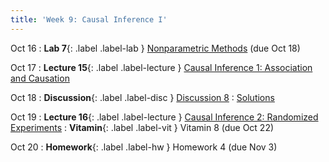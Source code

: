 ```yaml
---
title: 'Week 9: Causal Inference I'
---
```


Oct 16
: **Lab 7**{: .label .label-lab } [Nonparametric Methods](https://data102.datahub.berkeley.edu/hub/user-redirect/git-pull?repo=https%3A%2F%2Fgithub.com%2Fds-102%2Ffa23-materials&urlpath=lab%2Ftree%2Ffa23-materials%2Flab%2Flab07%2Flab07.ipynb&branch=main) (due Oct 18)

Oct 17
: **Lecture 15**{: .label .label-lecture } [Causal Inference 1: Association and Causation](lecture/lec15)

Oct 18
: **Discussion**{: .label .label-disc } [Discussion 8](https://drive.google.com/file/d/1IErvm40me-xlDBrRJuey7lC7EQNxAAKa/view?usp=sharing)
    : [Solutions](https://drive.google.com/file/d/1aRs75gjL8aheOVolVlz704qWcg8GsAb3/view?usp=sharing)

Oct 19
: **Lecture 16**{: .label .label-lecture } [Causal Inference 2: Randomized Experiments](lecture/lec14)
: **Vitamin**{: .label .label-vit } Vitamin 8 (due Oct 22)

Oct 20
: **Homework**{: .label .label-hw } Homework 4 (due Nov 3)
